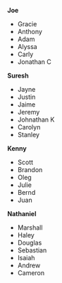 **Joe**

- Gracie
- Anthony
- Adam
- Alyssa
- Carly
- Jonathan C

**Suresh**

- Jayne
- Justin
- Jaime
- Jeremy
- Johnathan K
- Carolyn
- Stanley

**Kenny**

- Scott
- Brandon
- Oleg
- Julie
- Bernd
- Juan

**Nathaniel**

- Marshall
- Haley
- Douglas
- Sebastian
- Isaiah
- Andrew
- Cameron
